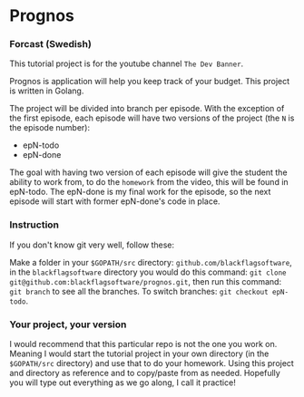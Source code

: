# Prognos
### Forcast (Swedish)

This tutorial project is for the youtube channel `The Dev Banner`.

Prognos is application will help you keep track of your budget.  This project is written in Golang.

The project will be divided into branch per episode.  With the exception of the first episode, each episode will have two versions of the project (the `N` is the episode number):

- epN-todo
- epN-done

The goal with having two version of each episode will give the student the ability to work from, to do the `homework` from the video, this will be found in epN-todo.  The epN-done is my final work for the episode, so the next episode will start with former epN-done's code in place.

### Instruction
If you don't know git very well, follow these:

Make a folder in your `$GOPATH/src` directory: `github.com/blackflagsoftware`, in the `blackflagsoftware` directory you would do this command: `git clone git@github.com:blackflagsoftware/prognos.git`, then run this command: `git branch` to see all the branches.  To switch branches: `git checkout epN-todo`.

### Your project, your version
I would recommend that this particular repo is not the one you work on.  Meaning I would start the tutorial project in your own directory (in the `$GOPATH/src` directory) and use that to do your homework.  Using this project and directory as reference and to copy/paste from as needed.  Hopefully you will type out everything as we go along, I call it practice!
